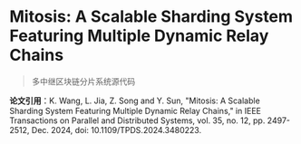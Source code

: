 # Mitosis: A Scalable Sharding System Featuring Multiple Dynamic Relay Chains

>   多中继区块链分片系统源代码

**论文引用**：K. Wang, L. Jia, Z. Song and Y. Sun, "Mitosis: A Scalable Sharding System Featuring Multiple Dynamic Relay Chains," in IEEE Transactions on Parallel and Distributed Systems, vol. 35, no. 12, pp. 2497-2512, Dec. 2024, doi: 10.1109/TPDS.2024.3480223.